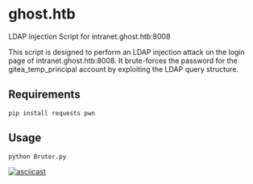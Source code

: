 # ghost.htb
LDAP Injection Script for intranet.ghost.htb:8008

This script is designed to perform an LDAP injection attack on the login page of intranet.ghost.htb:8008. It brute-forces the password for the gitea_temp_principal account by exploiting the LDAP query structure.

## Requirements 
```
pip install requests pwn
```
## Usage
```
python Bruter.py
```
[![asciicast](https://asciinema.org/a/mwhh1d9HWpWUbpJqo3mhMqn8X.svg)](https://asciinema.org/a/mwhh1d9HWpWUbpJqo3mhMqn8X)
